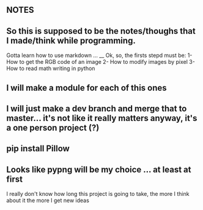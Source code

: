 ## NOTES

So this is supposed to be the notes/thoughs that I made/think while programming.
--
Gotta learn how to use markdown ...
__
Ok, so, the firsts stepd must be:
1- How to get the RGB code of an image
2- How to modify images by pixel
3- How to read math writing in python

I will make a module for each of this ones
--
I will just make a dev branch and merge that to master... it's not like it really matters anyway, it's a one person project (?)
--
pip install Pillow
--
Looks like pypng will be my choice ... at least at first
--
I really don't know how long this project is going to take, the more I think about it the more I get new ideas